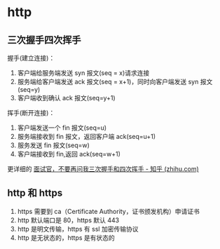 # http

## 三次握手四次挥手

握手(建立连接)：

1. 客户端给服务端发送 syn 报文(seq = x)请求连接
2. 服务端给客户端发送 ack 报文(seq = x+1)，同时向客户端发送 syn 报文(seq=y)
3. 客户端收到确认 ack 报文(seq=y+1)

挥手(断开连接)：

1. 客户端发送一个 fin 报文(seq=u)
2. 服务端接收到 fin 报文，返回客户端 ack(seq=u+1)
3. 服务发送 fin 报文(seq=w)
4. 客户端接收到 fin,返回 ack(seq=w+1)

更详细的 [面试官，不要再问我三次握手和四次挥手 - 知乎 (zhihu.com)](https://zhuanlan.zhihu.com/p/86426969)

## http 和 https

1. https 需要到 ca（Certificate Authority，证书颁发机构）申请证书
2. http 默认端口是 80，https 默认 443
3. http 是明文传输，https 有 ssl 加密传输协议
4. http 是无状态的，https 是有状态的
